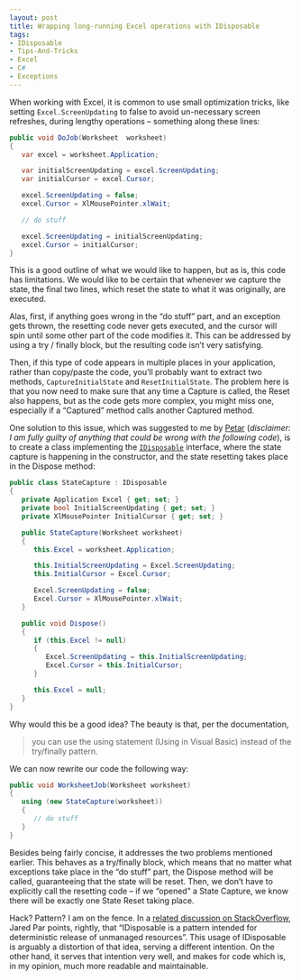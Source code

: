```yaml
---
layout: post
title: Wrapping long-running Excel operations with IDisposable
tags:
- IDisposable
- Tips-And-Tricks
- Excel
- C#
- Exceptions
---
```


When working with Excel, it is common to use small optimization tricks, like setting `Excel.ScreenUpdating` to false to avoid un-necessary screen refreshes, during lengthy operations – something along these lines:  

``` csharp
public void DoJob(Worksheet  worksheet)
{
   var excel = worksheet.Application;

   var initialScreenUpdating = excel.ScreenUpdating;
   var initialCursor = excel.Cursor;

   excel.ScreenUpdating = false;
   excel.Cursor = XlMousePointer.xlWait;

   // do stuff

   excel.ScreenUpdating = initialScreenUpdating;
   excel.Cursor = initialCursor;
}
``` 

This is a good outline of what we would like to happen, but as is, this code has limitations. We would like to be certain that whenever we capture the state, the final two lines, which reset the state to what it was originally, are executed.

<!--more-->

Alas, first, if anything goes wrong in the “do stuff” part, and an exception gets thrown, the resetting code never gets executed, and the cursor will spin until some other part of the code modifies it. This can be addressed by using a try / finally block, but the resulting code isn’t very satisfying.

Then, if this type of code appears in multiple places in your application, rather than copy/paste the code, you’ll probably want to extract two methods, `CaptureInitialState` and `ResetInitialState`. The problem here is that you now need to make sure that any time a Capture is called, the Reset also happens, but as the code gets more complex, you might miss one, especially if a “Captured” method calls another Captured method.

One solution to this issue, which was suggested to me by [Petar](http://petarvucetin.me/blog/) (*disclaimer: I am fully guilty of anything that could be wrong with the following code*), is to create a class implementing the [`IDisposable`](http://msdn.microsoft.com/en-us/library/system.idisposable.aspx) interface, where the state capture is happening in the constructor, and the state resetting takes place in the Dispose method: 

``` csharp
public class StateCapture : IDisposable
{
   private Application Excel { get; set; }
   private bool InitialScreenUpdating { get; set; }
   private XlMousePointer InitialCursor { get; set; }

   public StateCapture(Worksheet worksheet)
   {
      this.Excel = worksheet.Application;

      this.InitialScreenUpdating = Excel.ScreenUpdating;
      this.InitialCursor = Excel.Cursor;

      Excel.ScreenUpdating = false;
      Excel.Cursor = XlMousePointer.xlWait;
   }

   public void Dispose()
   {
      if (this.Excel != null)
      {
         Excel.ScreenUpdating = this.InitialScreenUpdating;
         Excel.Cursor = this.InitialCursor;
      }

      this.Excel = null;
   }
}
``` 

Why would this be a good idea? The beauty is that, per the documentation,

> you can use the using statement (Using in Visual Basic) instead of the try/finally pattern.

We can now rewrite our code the following way:

``` csharp
public void WorksheetJob(Worksheet worksheet)
{
   using (new StateCapture(worksheet))
   {
      // do stuff
   }
}
``` 

Besides being fairly concise, it addresses the two problems mentioned earlier. This behaves as a try/finally block, which means that no matter what exceptions take place in the “do stuff” part, the Dispose method will be called, guaranteeing that the state will be reset. Then, we don’t have to explicitly call the resetting code – if we “opened” a State Capture, we know there will be exactly one State Reset taking place.

Hack? Pattern? I am on the fence. In a [related discussion on StackOverflow](http://stackoverflow.com/questions/452281/using-idisposable-to-unsubscribe-events), Jared Par points, rightly, that “IDisposable is a pattern intended for deterministic release of unmanaged resources”. This usage of IDisposable is arguably a distortion of that idea, serving a different intention. On the other hand, it serves that intention very well, and makes for code which is, in my opinion, much more readable and maintainable.
